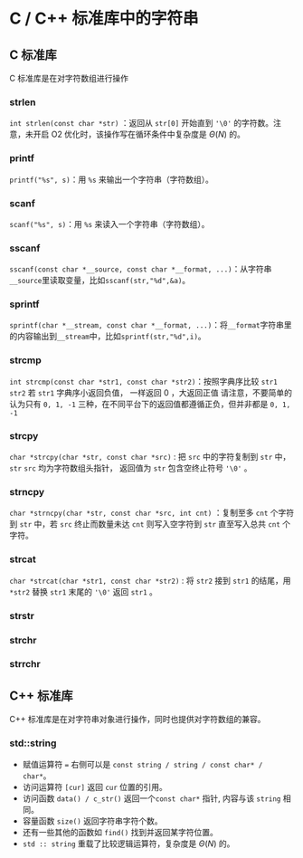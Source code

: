 # C / C++ 标准库中的字符串

## C 标准库

C 标准库是在对字符数组进行操作

### strlen

`int strlen(const char *str)` ：返回从 `str[0]` 开始直到 `'\0'` 的字符数。注意，未开启 O2 优化时，该操作写在循环条件中复杂度是 $\Theta(N)$ 的。

### printf

`printf("%s", s)`：用 `%s` 来输出一个字符串（字符数组）。

### scanf

`scanf("%s", s)`：用 `%s` 来读入一个字符串（字符数组）。

### sscanf

`sscanf(const char *__source, const char *__format, ...)`：从字符串`__source`里读取变量，比如`sscanf(str,"%d",&a)`。

### sprintf

`sprintf(char *__stream, const char *__format, ...)`：将`__format`字符串里的内容输出到`__stream`中，比如`sprintf(str,"%d",i)`。

### strcmp

`int strcmp(const char *str1, const char *str2)`：按照字典序比较 `str1 str2` 若 `str1` 字典序小返回负值， 一样返回 0 ，大返回正值 请注意，不要简单的认为只有 `0, 1, -1`  三种，在不同平台下的返回值都遵循正负，但并非都是 `0, 1, -1`

### strcpy

`char *strcpy(char *str, const char *src)` : 把 `src` 中的字符复制到 `str` 中， `str` `src` 均为字符数组头指针， 返回值为 `str` 包含空终止符号 `'\0'` 。

### strncpy

`char *strncpy(char *str, const char *src, int cnt)` ：复制至多 `cnt` 个字符到 `str` 中，若 `src` 终止而数量未达 `cnt` 则写入空字符到 `str` 直至写入总共 `cnt` 个字符。

### strcat

`char *strcat(char *str1, const char *str2)` : 将 `str2` 接到 `str1` 的结尾，用 `*str2` 替换 `str1` 末尾的 `'\0'`  返回 `str1` 。

### strstr

### strchr

### strrchr

## C++ 标准库

C++ 标准库是在对字符串对象进行操作，同时也提供对字符数组的兼容。

### std::string

-   赋值运算符 `=` 右侧可以是 `const string / string / const char* / char*`。
-   访问运算符 `[cur]` 返回 `cur` 位置的引用。
-   访问函数 `data() / c_str()` 返回一个`const char*` 指针, 内容与该 `string` 相同。
-   容量函数 `size()` 返回字符串字符个数。
-   还有一些其他的函数如 `find()` 找到并返回某字符位置。
-   `std :: string` 重载了比较逻辑运算符，复杂度是 $\Theta(N)$ 的。
